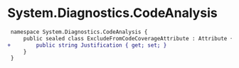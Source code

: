 # System.Diagnostics.CodeAnalysis

``` diff
 namespace System.Diagnostics.CodeAnalysis {
     public sealed class ExcludeFromCodeCoverageAttribute : Attribute {
+        public string Justification { get; set; }
     }
 }
```
